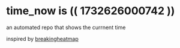 # time_now is (( 1732626000742 ))

an automated repo that shows the currnent time

inspired by [breakingheatmap](https://github.com/breakingheatmap/breakingheatmap)